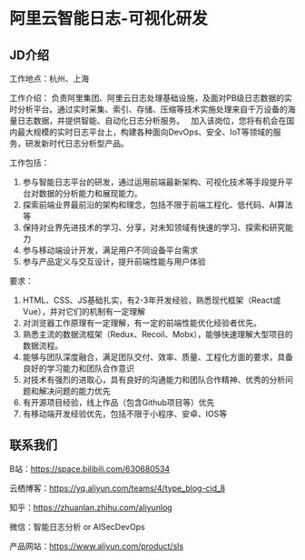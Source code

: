 # 阿里云智能日志-可视化研发

## JD介绍
工作地点：杭州、上海

工作介绍：
负责阿里集团、阿里云日志处理基础设施，及面对PB级日志数据的实时分析平台。通过实时采集、索引、存储、压缩等技术实施处理来自千万设备的海量日志数据，并提供智能、自动化日志分析服务。
 
加入该岗位，您将有机会在国内最大规模的实时日志平台上，构建各种面向DevOps、安全、IoT等领域的服务，研发新时代日志分析型产品。

工作包括：

1. 参与智能日志平台的研发，通过运用前端最新架构、可视化技术等手段提升平台对数据的分析能力和展现能力。
2. 探索前端业界最前沿的架构和理念，包括不限于前端工程化、低代码、AI算法等
3. 保持对业界先进技术的学习、分享，对未知领域有快速的学习、探索和研究能力
4. 参与移动端设计开发，满足用户不同设备平台需求
5. 参与产品定义与交互设计，提升前端性能与用户体验

要求：

1. HTML、CSS、JS基础扎实，有2-3年开发经验，熟悉现代框架（React或Vue），并对它们的机制有一定理解
2. 对浏览器工作原理有一定理解，有一定的前端性能优化经验者优先。
3. 熟悉主流的数据流框架（Redux、Recoil、Mobx），能够快速理解大型项目的数据流程。
4. 能够与团队深度融合，满足团队交付、效率、质量、工程化方面的要求，具备良好的学习能力和团队合作意识
5. 对技术有强烈的进取心，具有良好的沟通能力和团队合作精神、优秀的分析问题和解决问题的能力优先
6. 有开源项目经验，线上作品（包含Github项目等）优先
7. 有移动端开发经验优先，包括不限于小程序、安卓、IOS等


## 联系我们
B站：https://space.bilibili.com/630680534

云栖博客：https://yq.aliyun.com/teams/4/type_blog-cid_8

知乎：https://zhuanlan.zhihu.com/aliyunlog

微信：智能日志分析 or AISecDevOps

产品网站：https://www.aliyun.com/product/sls